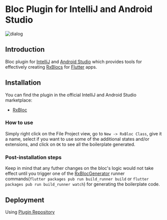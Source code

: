 # Bloc Plugin for IntelliJ and Android Studio

![dialog](https://github.com/Prime-Holding/rx_bloc/extensions/intellij/assets/dialog.png?raw=true)

## Introduction

Bloc plugin for [IntelliJ](https://www.jetbrains.com/idea/) and [Android Studio](https://developer.android.com/studio/) which provides tools for effectively creating [RxBlocs](https://pub.dev/packages/rx_bloc/) for [Flutter](https://flutter.dev/) apps.

## Installation

You can find the plugin in the official IntelliJ and Android Studio marketplace:

- [RxBloc](https://plugins.jetbrains.com/plugin/16165-rxbloc)

### How to use

Simply right click on the File Project view, go to `New -> RxBloc Class`, give it a name, select if you want to use some of the additional states and/or extensions, and click on `OK` to see all the boilerplate generated.


### Post-installation steps
Keep in mind that any futher changes on the bloc's logic would not take effect until you trigger one of the [RxBlocGenerator](https://pub.dev/packages/rx_bloc_generator) runner commands(`flutter packages pub run build_runner build` or `flutter packages pub run build_runner watch`) for generating the boilerplate code.

## Deployment

Using [Plugin Repository](http://www.jetbrains.org/intellij/sdk/docs/plugin_repository/index.html)
